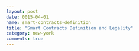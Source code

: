 ```yaml
---
layout: post
date: 0015-04-01
name: smart-contracts-definition
title: "Smart Contracts Definition and Legality"
category: new-york
comments: true
---
```

